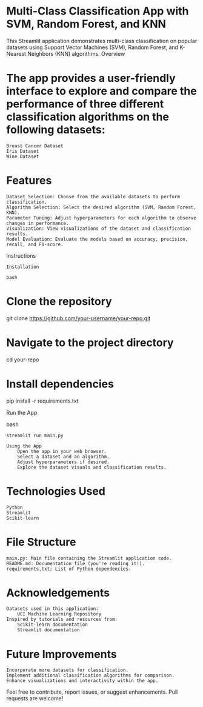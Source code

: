 # Multi-Class Classification App with SVM, Random Forest, and KNN

This Streamlit application demonstrates multi-class classification on popular datasets using Support Vector Machines (SVM), Random Forest, and K-Nearest Neighbors (KNN) algorithms.
Overview

# The app provides a user-friendly interface to explore and compare the performance of three different classification algorithms on the following datasets:

    Breast Cancer Dataset
    Iris Dataset
    Wine Dataset

# Features

    Dataset Selection: Choose from the available datasets to perform classification.
    Algorithm Selection: Select the desired algorithm (SVM, Random Forest, KNN).
    Parameter Tuning: Adjust hyperparameters for each algorithm to observe changes in performance.
    Visualization: View visualizations of the dataset and classification results.
    Model Evaluation: Evaluate the models based on accuracy, precision, recall, and F1-score.

Instructions

    Installation

    bash

# Clone the repository
git clone https://github.com/your-username/your-repo.git

# Navigate to the project directory
cd your-repo

# Install dependencies
pip install -r requirements.txt

Run the App

bash

    streamlit run main.py

    Using the App
        Open the app in your web browser.
        Select a dataset and an algorithm.
        Adjust hyperparameters if desired.
        Explore the dataset visuals and classification results.

# Technologies Used

    Python
    Streamlit
    Scikit-learn

# File Structure

    main.py: Main file containing the Streamlit application code.
    README.md: Documentation file (you're reading it!).
    requirements.txt: List of Python dependencies.

# Acknowledgements

    Datasets used in this application:
        UCI Machine Learning Repository
    Inspired by tutorials and resources from:
        Scikit-learn documentation
        Streamlit documentation

# Future Improvements

    Incorporate more datasets for classification.
    Implement additional classification algorithms for comparison.
    Enhance visualizations and interactivity within the app.

Feel free to contribute, report issues, or suggest enhancements. Pull requests are welcome!
